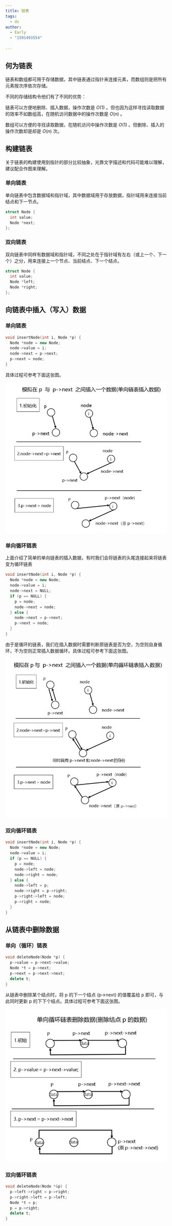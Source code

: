 ```yaml
---
title: 链表
tags:
  - ds
author:
  - Early
  - "1591493554"

---
```


## 何为链表

链表和数组都可用于存储数据，其中链表通过指针来连接元素，而数组则是把所有元素按次序依次存储。

不同的存储结构令他们有了不同的优势：

链表可以方便地删除、插入数据，操作次数是 $O(1)$ 。但也因为这样寻找读取数据的效率不如数组高，在随机访问数据中的操作次数是 $O(n)$ 。

数组可以方便的寻找读取数据，在随机访问中操作次数是 $O(1)$ 。但删除、插入的操作次数却是却是 $O(n)$ 次。

## 构建链表

关于链表的构建使用到指针的部分比较抽象，光靠文字描述和代码可能难以理解，建议配合作图来理解。

### 单向链表

单向链表中包含数据域和指针域，其中数据域用于存放数据，指针域用来连接当前结点和下一节点。

```c++
struct Node {
  int value;
  Node *next;
};
```

### 双向链表

双向链表中同样有数据域和指针域，不同之处在于指针域有左右（或上一个、下一个）之分，用来连接上一个节点、当前结点、下一个结点。

```c++
struct Node {
  int value;
  Node *left;
  Node *right;
};
```

## 向链表中插入（写入）数据

### 单向链表

```c++
void insertNode(int i, Node *p) {
  Node *node = new Node;
  node->value = i;
  node->next = p->next;
  p->next = node;
}
```

具体过程可参考下面这张图。

![](./images/linked-list1.png)

### 单向循环链表

上面介绍了简单的单向链表的插入数据，有时我们会将链表的头尾连接起来将链表变为循环链表

```c++
void insertNode(int i, Node *p) {
  Node *node = new Node;
  node->value = i;
  node->next = NULL;
  if (p == NULL) {
    p = node;
    node->next = node;
  } else {
    node->next = p->next;
    p->next = node;
  }
}
```

由于是循环的链表，我们在插入数据时需要判断原链表是否为空，为空则自身循环，不为空则正常插入数据循环。具体过程可参考下面这张图。

![](./images/linked-list2.png)

### 双向循环链表

```c++
void insertNode(int i, Node *p) {
  Node *node = new Node;
  node->value = i;
  if (p == NULL) {
    p = node;
    node->left = node;
    node->right = node;
  } else {
    node->left = p;
    node->right = p->right;
    p->right->left = node;
    p->right = node;
  }
}
```

## 从链表中删除数据

### 单向（循环）链表

```c++
void deleteNode(Node *p) {
  p->value = p->next->value;
  Node *t = p->next;
  p->next = p->next->next;
  delete t;
}
```

从链表中删除某个结点时，将 p 的下一个结点 (p->next) 的值覆盖给 p 即可，与此同时更新 p 的下下个结点。具体过程可参考下面这张图。

![](./images/linked-list3.png)

### 双向循环链表

```c++
void deleteNode(Node *&p) {
  p->left->right = p->right;
  p->right->left = p->left;
  Node *t = p;
  p = p->right;
  delete t;
}
```
